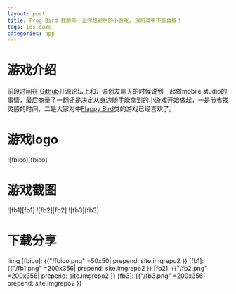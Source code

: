 ```yaml
---
layout: post
title: Frog Bird 蛙跳鸟：让你想剁手的小游戏, 深陷其中不能自拔！   
tags: ios game
categories: app
---
```

# 游戏介绍

前段时间在 [Github][Github]开源论坛上和开源创友聊天的时候说到一起做mobile studio的事情，最后商量了一翻还是决定从身边随手能拿到的小游戏开始做起，一是节省找灵感的时间，二是大家对中[Flappy Bird][Flappy Bird]类的游戏已经喜欢了。

# 游戏logo

![fbico][fbico]

# 游戏截图

![fb1][fb1] ![fb2][fb2] ![fb3][fb3]

# 下载分享

[Github]:http://baike.baidu.com/item/github
[flappy bird]:http://baike.baidu.com/view/12097039.htm

!img
[fbico]: {{"/fbico.png" =50x50| prepend: site.imgrepo2 }}
[fb1]: {{"/fb1.png" =200x356| prepend: site.imgrepo2 }}
[fb2]: {{"/fb2.png" =200x356| prepend: site.imgrepo2 }}
[fb3]: {{"/fb3.png" =200x356| prepend: site.imgrepo2 }}